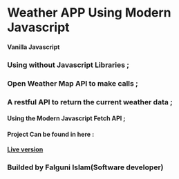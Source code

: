 # Weather APP Using Modern Javascript

#### Vanilla Javascript

### Using without Javascript Libraries ;
### Open Weather Map API to make calls ;
### A restful API to return the current weather data ;
#### Using the Modern Javascript Fetch API ;

#### Project Can be found in here :
 **[Live version](https://rawcdn.githack.com/codershona/weather-app-modern-javascript/6fae7bb9df5a4685c4d4ef26fa78cfc08377cce4/index.html)**

### Builded by Falguni Islam(Software developer)
